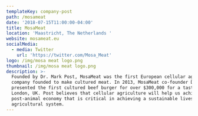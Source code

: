 ```yaml
---
templateKey: company-post
path: /mosameat
date: '2018-07-15T11:00:00-04:00'
title: MosaMeat
location: 'Maastricht, The Netherlands '
website: mosameat.eu
socialMedia:
  - media: Twitter
    url: 'https://twitter.com/Mosa_Meat'
logo: /img/mosa meat logo.png
thumbnail: /img/mosa meat logo.png
description: >-
  Founded by Dr. Mark Post, MosaMeat was the first European cellular agriculture
  company founded to make cultured meat. In 2013, MosaMeat co-founder Dr. Post
  presented the first cultured beef burger for over $300,000 for a taste-test in
  London, UK. Post believes that cellular agriculture will help us achieve a
  post-animal economy that is critical in achieving a sustainable livestock
  agricultural system.
---
```


